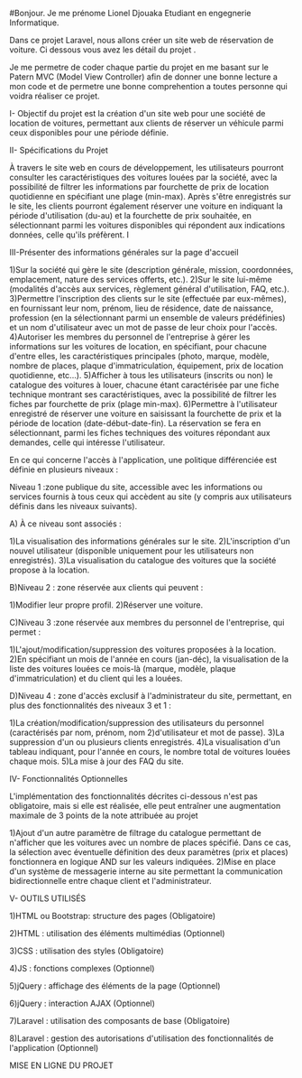#Bonjour. Je me prénome Lionel Djouaka Etudiant en engegnerie Informatique.


Dans ce projet Laravel, nous allons créer un site web de réservation de voiture. Ci dessous 
vous avez les détail du projet .

Je me permetre de coder chaque partie du projet en me basant sur le Patern MVC 
(Model View Controller) afin de donner une bonne lecture a mon code et de permetre une
bonne comprehention a toutes personne qui voidra réaliser ce projet.

I- Objectif du projet est la création d'un site web pour une société de location de voitures, permettant aux clients de réserver un véhicule parmi ceux disponibles pour une période définie.

II- Spécifications du Projet

À travers le site web en cours de développement, les utilisateurs pourront consulter les caractéristiques des voitures louées par la société, avec la possibilité de filtrer les informations par fourchette de prix de location quotidienne en spécifiant une plage (min-max). Après s'être enregistrés sur le site, les clients pourront également réserver une voiture en indiquant la période d'utilisation (du-au) et la fourchette de prix souhaitée, en sélectionnant parmi les voitures disponibles qui répondent aux indications données, celle qu'ils préfèrent.
I

III-Présenter des informations générales sur la page d'accueil

1)Sur la société qui gère le site (description générale, mission, coordonnées, emplacement, nature des services offerts, etc.).
2)Sur le site lui-même (modalités d'accès aux services, règlement général d'utilisation, FAQ, etc.).
3)Permettre l'inscription des clients sur le site (effectuée par eux-mêmes), en fournissant leur nom, prénom, lieu de résidence, date de naissance, profession (en la sélectionnant parmi un ensemble de valeurs prédéfinies) et un nom d'utilisateur avec un mot de passe de leur choix pour l'accès.
4)Autoriser les membres du personnel de l'entreprise à gérer les informations sur les voitures de location, en spécifiant, pour chacune d'entre elles, les caractéristiques principales (photo, marque, modèle, nombre de places, plaque d'immatriculation, équipement, prix de location quotidienne, etc...).
5)Afficher à tous les utilisateurs (inscrits ou non) le catalogue des voitures à louer, chacune étant caractérisée par une fiche technique montrant ses caractéristiques, avec la possibilité de filtrer les fiches par fourchette de prix (plage min-max).
6)Permettre à l'utilisateur enregistré de réserver une voiture en saisissant la fourchette de prix et la période de location (date-début-date-fin). La réservation se fera en sélectionnant, parmi les fiches techniques des voitures répondant aux demandes, celle qui intéresse l'utilisateur.

En ce qui concerne l'accès à l'application, une politique différenciée est définie en plusieurs niveaux :

Niveau 1 :zone publique du site, accessible avec les informations ou services fournis à tous ceux qui accèdent au site (y compris aux utilisateurs définis dans les niveaux suivants).

 A) À ce niveau sont associés :

1)La visualisation des informations générales sur le site.
2)L'inscription d'un nouvel utilisateur (disponible uniquement pour les utilisateurs non enregistrés).
3)La visualisation du catalogue des voitures que la société propose à la location.

B)Niveau 2 : zone réservée aux clients qui peuvent :

1)Modifier leur propre profil.
2)Réserver une voiture.

C)Niveau 3 :zone réservée aux membres du personnel de l'entreprise, qui permet :

1)L'ajout/modification/suppression des voitures proposées à la location.
2)En spécifiant un mois de l'année en cours (jan-déc), la visualisation de la liste des voitures louées ce mois-là (marque, modèle, plaque d'immatriculation) et du client qui les a louées.

D)Niveau 4 : zone d'accès exclusif à l'administrateur du site, permettant, en plus des fonctionnalités des niveaux 3 et 1 :

1)La création/modification/suppression des utilisateurs du personnel (caractérisés par nom, prénom, nom 2)d'utilisateur et mot de passe).
3)La suppression d'un ou plusieurs clients enregistrés.
4)La visualisation d'un tableau indiquant, pour l'année en cours, le nombre total de voitures louées chaque mois.
5)La mise à jour des FAQ du site.

IV- Fonctionnalités Optionnelles

L'implémentation des fonctionnalités décrites ci-dessous n'est pas obligatoire, mais si elle est réalisée, elle peut entraîner une augmentation maximale de 3 points de la note attribuée au projet 

1)Ajout d'un autre paramètre de filtrage du catalogue permettant de n'afficher que les voitures avec un nombre de places spécifié. Dans ce cas, la sélection avec éventuelle définition des deux paramètres (prix et places) fonctionnera en logique AND sur les valeurs indiquées.
2)Mise en place d'un système de messagerie interne au site permettant la communication bidirectionnelle entre chaque client et l'administrateur.

V- OUTILS UTILISÉS

1)HTML ou Bootstrap: structure des pages (Obligatoire)

2)HTML : utilisation des éléments multimédias (Optionnel)

3)CSS : utilisation des styles (Obligatoire)

4)JS : fonctions complexes (Optionnel)

5)jQuery : affichage des éléments de la page (Optionnel)

6)jQuery : interaction AJAX (Optionnel)

7)Laravel : utilisation des composants de base (Obligatoire)

8)Laravel : gestion des autorisations d'utilisation des fonctionnalités de l'application (Optionnel)

MISE EN LIGNE DU PROJET
